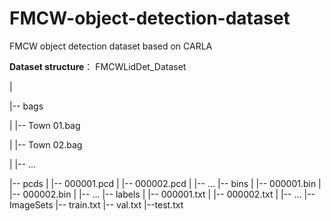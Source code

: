 # FMCW-object-detection-dataset
FMCW object detection dataset based on CARLA

**Dataset structure**：
FMCWLidDet_Dataset

 |
 
 |-- bags
 
 |    |-- Town 01.bag
 
 |    |-- Town 02.bag
 
 |    |-- ...
 
 |-- pcds
 |    |-- 000001.pcd
 |    |-- 000002.pcd
 |    |-- ...
 |-- bins
 |    |-- 000001.bin
 |    |-- 000002.bin
 |    |-- ...
 |-- labels
 |    |-- 000001.txt
 |    |-- 000002.txt
 |    |-- ...
 |-- ImageSets
      |-- train.txt
      |-- val.txt
      |--test.txt



